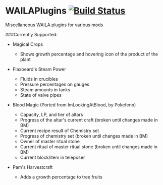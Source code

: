 WAILAPlugins [![Build Status](http://ci.tterrag.com/job/WAILAPlugins/badge/icon)](http://ci.tterrag.com/job/WAILAPlugins/)
============

Miscellaneous WAILA plugins for various mods

###Currently Supported:

- Magical Crops
  - Shows growth percentage and hovering icon of the product of the plant
  
- Flaxbeard's Steam Power
  - Fluids in crucibles
  - Pressure percentages on gauges
  - Steam amounts in tanks
  - State of valve pipes
  
- Blood Magic (Ported from ImLookingAtBlood, by Pokefenn)
  - Capacity, LP, and tier of altars
  - Progress of the altar's current craft (broken until changes made in BM)
  - Current recipe result of Chemistry set
  - Progress of chemistry set (broken until changes made in BM)
  - Owner of master ritual stone
  - Current ritual of master ritual stone (broken until changes made in BM)
  - Current block/item in teleposer

- Pam's Harvestcraft
  - Adds a growth percentage to tree fruits
